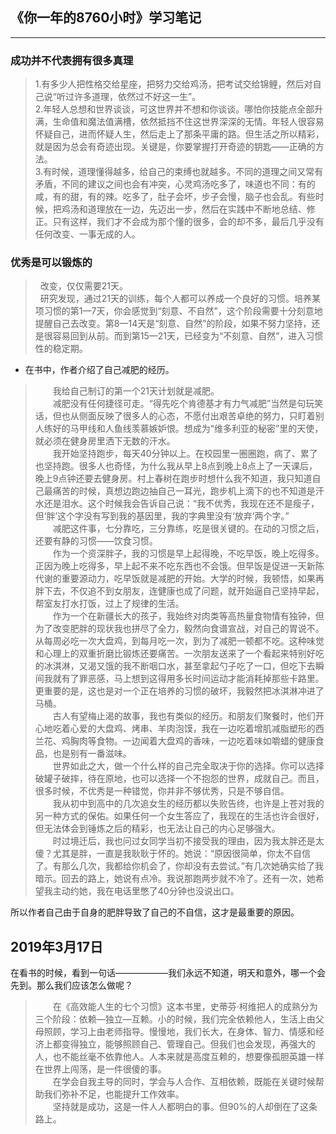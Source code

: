 ## 《你一年的8760小时》学习笔记 ##  
--------------------------------------------------------------  
### 成功并不代表拥有很多真理 ###  
> 1.有多少人把性格交给星座，把努力交给鸡汤，把考试交给锦鲤，然后对自己说“听过许多道理，依然过不好这一生”。  
> 2.年轻人总想和世界谈谈，可这世界并不想和你谈谈。哪怕你技能点全部升满，生命值和魔法值满槽，依然抵挡不住这世界深深的无情。年轻人很容易怀疑自己，进而怀疑人生，然后走上了那条平庸的路。但生活之所以精彩，就是因为总会有奇迹出现。关键是，你要掌握打开奇迹的钥匙——正确的方法。  
>3.有时候，道理懂得越多，给自己的束缚也就越多。不同的道理之间又常有矛盾，不同的建议之间也会有冲突，心灵鸡汤吃多了，味道也不同：有的咸，有的甜，有的辣。吃多了，肚子会坏，步子会慢，脑子也会乱。有些时候，把鸡汤和道理放在一边，先迈出一步，然后在实践中不断地总结、修正。只有这样，我们才不会成为那个懂的很多，会的却不多，最后几乎没有任何改变、一事无成的人。  
### 优秀是可以锻炼的 ###  
>&nbsp;&nbsp;改变，仅仅需要21天。  
>&nbsp;&nbsp;研究发现，通过21天的训练，每个人都可以养成一个良好的习惯。培养某项习惯的第1—7天，你会感觉到“刻意、不自然”，这个阶段需要十分刻意地提醒自己去改变。第8—14天是“刻意、自然”的阶段，如果不努力坚持，还是很容易回到从前。而到第15—21天，已经变为“不刻意、自然”，进入习惯性的稳定期。  
* 在书中，作者介绍了自己减肥的经历。  
>&emsp;&emsp;我给自己制订的第一个21天计划就是减肥。  
>&emsp;&emsp;减肥没有任何捷径可走。“得先吃个肯德基才有力气减肥”当然是句玩笑话，但也从侧面反映了很多人的心态，不愿付出艰苦卓绝的努力，只盯着别人练好的马甲线和人鱼线羡慕嫉妒恨。想成为“维多利亚的秘密”里的天使，就必须在健身房里洒下无数的汗水。  
>&emsp;&emsp;我开始坚持跑步，每天40分钟以上。在校园里一圈圈跑，病了、累了也坚持跑。很多人也奇怪，为什么我从早上8点到晚上8点上了一天课后，晚上9点钟还要去健身房。村上春树在跑步时想什么我不知道，我只知道自己最痛苦的时候，真想边跑边抽自己一耳光，跑步机上滴下的也不知道是汗水还是泪水。这个时候我会告诉自己说：“我不优秀，我现在还不是瘦子，但‘胖’这个字没有写到我的基因里，我的字典里没有‘放弃’两个字。”  
>&emsp;&emsp;减肥这件事，七分靠吃，三分靠练，吃是很关键的。在动的习惯之后，还要有静的习惯——饮食习惯。  
>&emsp;&emsp;作为一个资深胖子，我的习惯是早上起得晚，不吃早饭，晚上吃得多。正因为晚上吃得多，早上起不来不吃东西也不会饿。但早饭是促进一天新陈代谢的重要源动力，吃早饭就是减肥的开始。大学的时候，我顿悟，如果再胖下去，不仅追不到女朋友，连健康也成了问题，就开始逼自己坚持早起，帮室友打水打饭，过上了规律的生活。  
>&emsp;&emsp;作为一个在新疆长大的孩子，我始终对肉类等高热量食物情有独钟，但为了改变肥胖的现状我也拼尽了全力，毅然向食谱宣战，对自己的胃说不。从每周必吃一次大盘鸡，到每月吃一次，到为了减肥一顿都不吃。这种味觉和心理上的双重折磨比锻炼还要痛苦。一次朋友送来了一个看起来特别好吃的冰淇淋，又渴又饿的我不断咽口水，甚至拿起勺子吃了一口，但吃下去瞬间我就有了罪恶感，马上想到这得用多长时间运动才能消耗掉那些卡路里。更重要的是，这也是对一个正在培养的习惯的破坏，我毅然把冰淇淋冲进了马桶。  
>&emsp;&emsp;古人有望梅止渴的故事，我也有类似的经历。和朋友们聚餐时，他们开心地吃着心爱的大盘鸡、烤串、羊肉泡馍，我在一边吃着增肌减脂塑形的西兰花、鸡胸肉等食物。一边闻着大盘鸡的香味，一边吃着味如嚼蜡的健康食品，也是别有一番滋味。  
>&emsp;&emsp;世界如此之大，做一个什么样的自己完全取决于你的选择。你可以选择破罐子破摔，待在原地，也可以选择一个不抱怨的世界，成就自己。而且，很多时候，不优秀是一种错觉，你并非不够优秀，只是不够自信。  
>&emsp;&emsp;我从初中到高中的几次追女生的经历都以失败告终，也许是上苍对我的另一种方式的保佑。如果任何一个女生答应了，我现在的生活也许会很好，但无法体会到锤炼之后的精彩，也无法让自己的内心足够强大。  
>&emsp;&emsp;时过境迁后，我也问过女同学当初不接受我的理由，因为我太胖还是太傻？尤其是胖，一直是我耿耿于怀的。她说：“原因很简单，你太不自信了。有那么几次，我都给你机会了，你却没有去尝试。”有几次她确实给了我暗示。回去的路上，她说有点冷。我说那跑两步就不冷了。还有一次，她希望我主动约她，我在电话里憋了40分钟也没说出口。  

所以作者自己由于自身的肥胖导致了自己的不自信，这才是最重要的原因。  
## 2019年3月17日 ##  
在看书的时候，看到一句话——————我们永远不知道，明天和意外，哪一个会先到。那么我们应该怎么做呢？  
> &emsp;&emsp;在《高效能人生的七个习惯》这本书里，史蒂芬·柯维把人的成熟分为三个阶段：依赖—独立—互赖。小的时候，我们完全依赖他人，生活上由父母照顾，学习上由老师指导。慢慢地，我们长大，在身体、智力、情感和经济上都变得独立，能够照顾自己、管理自己。但我们也会发现，再强大的人，也不能丝毫不依靠他人。人本来就是高度互赖的，想要像孤胆英雄一样在世界上闯荡，是一件很傻的事。  
> &emsp;&emsp;在学会自我主导的同时，学会与人合作、互相依赖，既能在关键时候帮助我们弥补不足，也能提升工作效率。  
> &emsp;&emsp;坚持就是成功，这是一件人人都明白的事。但90%的人却倒在了这条路上。


